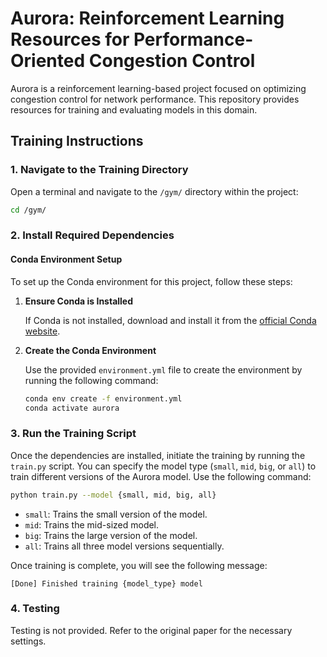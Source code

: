 # Aurora: Reinforcement Learning Resources for Performance-Oriented Congestion Control

Aurora is a reinforcement learning-based project focused on optimizing congestion 
control for network performance. This repository provides resources for training 
and evaluating models in this domain.

## Training Instructions

### 1. Navigate to the Training Directory

Open a terminal and navigate to the `/gym/` directory within the project:

```bash
cd /gym/
```

### 2. Install Required Dependencies

#### Conda Environment Setup

To set up the Conda environment for this project, follow these steps:

1. **Ensure Conda is Installed**

   If Conda is not installed, download and install it from the 
   [official Conda website](https://docs.conda.io/projects/conda/en/latest/user-guide/install/index.html).

2. **Create the Conda Environment**

   Use the provided `environment.yml` file to create the environment by running 
   the following command:

   ```bash
   conda env create -f environment.yml
   conda activate aurora
    ```

### 3. Run the Training Script

Once the dependencies are installed, initiate the training by running the 
`train.py` script. You can specify the model type (`small`, `mid`, `big`, or 
`all`) to train different versions of the Aurora model. Use the following 
command:

```bash
python train.py --model {small, mid, big, all}
```
- `small`: Trains the small version of the model.
- `mid`: Trains the mid-sized model.
- `big`: Trains the large version of the model.
- `all`: Trains all three model versions sequentially.

Once training is complete, you will see the following message:
```
[Done] Finished training {model_type} model
```

### 4. Testing
Testing is not provided. Refer to the original paper for the necessary settings.